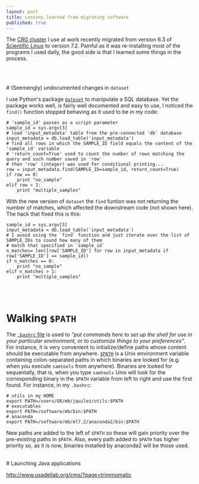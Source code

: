 ```yaml
---
layout: post
title: Lessons learned from migrating software
published: true
---
```


The [CRG cluster](http://www.linux.crg.es/index.php/Main_Page) I use at work recently migrated from version 6.3 of [Scientific Linux](https://www.scientificlinux.org/) to version 7.2. Painful as it was re-installing most of the programs I used daily, the good side is that I learned some things in the process.

<br><br>

# (Seemengly) undocumented changes in `dataset`

I use Python's package [`dateset`](https://dataset.readthedocs.io/en/latest/) to manipulate a SQL database. Yet the package works well, is fairly well documented and easy to use, I noticed the `find()` function stopped behaving as it used to be in my code: 
```
# 'sample_id' passes as a script parameter
sample_id = sys.argv[3]
# load 'input_metadata' table from the pre-connected 'db' database
input_metadata = db.load_table('input_metadata')
# find all rows in which the SAMPLE_ID field equals the content of the 'sample_id' variable
# 'return_count=True' used to count the number of rows matching the query and such number saved in 'row'
# then 'row' (integer) was used for conditional printing...
row = input_metadata.find(SAMPLE_ID=sample_id, return_count=True)
if row == 0:
	print "no_sample"
elif row > 1:
	print "multiple_samples"
```
With the new version of `dataset` the `find` funtion was not returning the number of matches, which affected the downstream code (not shown here). The hack that fixed this is this:
```
sample_id = sys.argv[3]
input_metadata = db.load_table('input_metadata')
# I avoid using the `find` function and just iterate over the list of SAMPLE_IDs to cound how many of them
# match that specified in `sample_id`
n_matches= len([row['SAMPLE_ID'] for row in input_metadata if row['SAMPLE_ID'] == sample_id])
if n_matches == 0:
	print "no_sample"
elif n_matches > 1:
	print "multiple_samples"
```
<br><br>

# Walking `$PATH`

The [`.bashrc` file](http://unix.stackexchange.com/questions/129143/what-is-the-purpose-of-bashrc-and-how-does-it-work) is used to *"put commands here to set up the shell for use in your particular environment, or to customize things to your preferences"*. For instance, it is very convenient to initialize/define paths whose content should be executable from anywhere. [`$PATH`](https://www.tutorialspoint.com/unix/unix-environment.htm) is a Unix environment variable containing colon-separated paths in which binaries are looked for (e.g. when you execute `samtools` from anywhere). Binaries are looked for sequentally, that is, when you type `samtools` Unix will look for the corresponding binary in the `$PATH` variable from left to right and use the first found. For instance, in my `.bashrc`:
```
# utils in my HOME
export PATH=/users/GR/mb/jquilez/utils:$PATH
# executables
export PATH=/software/mb/bin:$PATH
# anaconda
export PATH=/software/mb/el7.2/anaconda2/bin:$PATH
```
New paths are added to the left of `$PATH` so these will gain priority over the pre-existing paths in `$PATH`. Also, every path added to `$PATH` has higher priority so, as it is now, binaries installed by anaconda2 will be those used. 
<br><br>

# Launching Java applications

http://www.usadellab.org/cms/?page=trimmomatic
